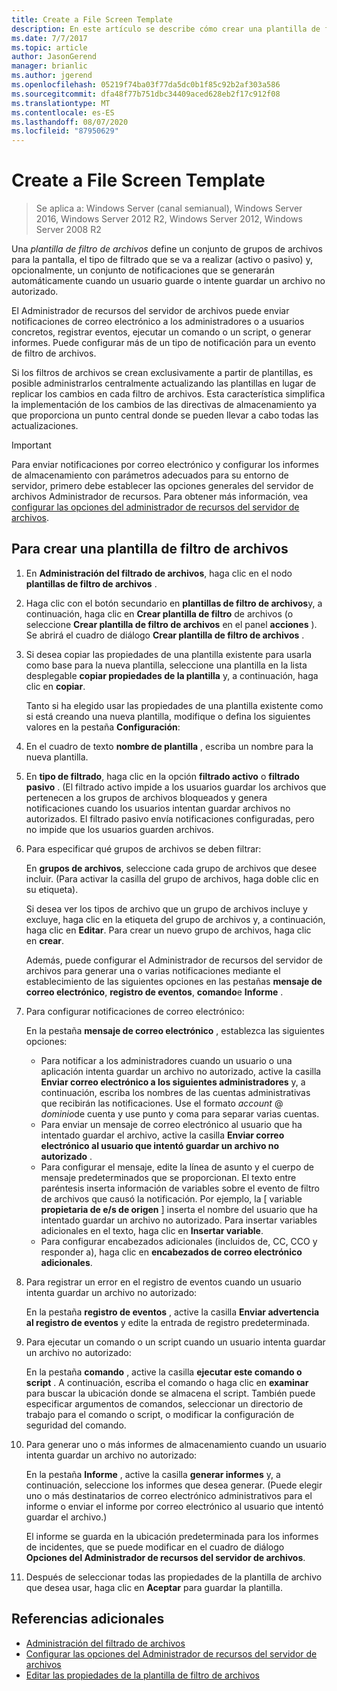 ```yaml
---
title: Create a File Screen Template
description: En este artículo se describe cómo crear una plantilla de filtro de archivos.
ms.date: 7/7/2017
ms.topic: article
author: JasonGerend
manager: brianlic
ms.author: jgerend
ms.openlocfilehash: 05219f74ba03f77da5dc0b1f85c92b2af303a586
ms.sourcegitcommit: dfa48f77b751dbc34409aced628eb2f17c912f08
ms.translationtype: MT
ms.contentlocale: es-ES
ms.lasthandoff: 08/07/2020
ms.locfileid: "87950629"
---
```

# <a name="create-a-file-screen-template"></a>Create a File Screen Template

> Se aplica a: Windows Server (canal semianual), Windows Server 2016, Windows Server 2012 R2, Windows Server 2012, Windows Server 2008 R2

Una *plantilla de filtro de archivos* define un conjunto de grupos de archivos para la pantalla, el tipo de filtrado que se va a realizar (activo o pasivo) y, opcionalmente, un conjunto de notificaciones que se generarán automáticamente cuando un usuario guarde o intente guardar un archivo no autorizado.

El Administrador de recursos del servidor de archivos puede enviar notificaciones de correo electrónico a los administradores o a usuarios concretos, registrar eventos, ejecutar un comando o un script, o generar informes. Puede configurar más de un tipo de notificación para un evento de filtro de archivos.

Si los filtros de archivos se crean exclusivamente a partir de plantillas, es posible administrarlos centralmente actualizando las plantillas en lugar de replicar los cambios en cada filtro de archivos. Esta característica simplifica la implementación de los cambios de las directivas de almacenamiento ya que proporciona un punto central donde se pueden llevar a cabo todas las actualizaciones.

> [!Important]
> Para enviar notificaciones por correo electrónico y configurar los informes de almacenamiento con parámetros adecuados para su entorno de servidor, primero debe establecer las opciones generales del servidor de archivos Administrador de recursos. Para obtener más información, vea [configurar las opciones del administrador de recursos del servidor de archivos](setting-file-server-resource-manager-options.md).

## <a name="to-create-a-file-screen-template"></a>Para crear una plantilla de filtro de archivos

1.  En **Administración del filtrado de archivos**, haga clic en el nodo **plantillas de filtro de archivos** .

2.  Haga clic con el botón secundario en **plantillas de filtro de archivos**y, a continuación, haga clic en **Crear plantilla de filtro** de archivos (o seleccione **Crear plantilla de filtro de archivos** en el panel **acciones** ). Se abrirá el cuadro de diálogo **Crear plantilla de filtro de archivos** .

3.  Si desea copiar las propiedades de una plantilla existente para usarla como base para la nueva plantilla, seleccione una plantilla en la lista desplegable **copiar propiedades de la plantilla** y, a continuación, haga clic en **copiar**.

    Tanto si ha elegido usar las propiedades de una plantilla existente como si está creando una nueva plantilla, modifique o defina los siguientes valores en la pestaña **Configuración**:

4.  En el cuadro de texto **nombre de plantilla** , escriba un nombre para la nueva plantilla.

5.  En **tipo de filtrado**, haga clic en la opción **filtrado activo** o **filtrado pasivo** . (El filtrado activo impide a los usuarios guardar los archivos que pertenecen a los grupos de archivos bloqueados y genera notificaciones cuando los usuarios intentan guardar archivos no autorizados. El filtrado pasivo envía notificaciones configuradas, pero no impide que los usuarios guarden archivos.

6.  Para especificar qué grupos de archivos se deben filtrar:

    En **grupos de archivos**, seleccione cada grupo de archivos que desee incluir. (Para activar la casilla del grupo de archivos, haga doble clic en su etiqueta).

    Si desea ver los tipos de archivo que un grupo de archivos incluye y excluye, haga clic en la etiqueta del grupo de archivos y, a continuación, haga clic en **Editar**. Para crear un nuevo grupo de archivos, haga clic en **crear**.

    Además, puede configurar el Administrador de recursos del servidor de archivos para generar una o varias notificaciones mediante el establecimiento de las siguientes opciones en las pestañas **mensaje de correo electrónico**, **registro de eventos**, **comando**e **Informe** .

7.  Para configurar notificaciones de correo electrónico:

    En la pestaña **mensaje de correo electrónico** , establezca las siguientes opciones:

    -   Para notificar a los administradores cuando un usuario o una aplicación intenta guardar un archivo no autorizado, active la casilla **Enviar correo electrónico a los siguientes administradores** y, a continuación, escriba los nombres de las cuentas administrativas que recibirán las notificaciones. Use el formato *account* @ *dominio*de cuenta y use punto y coma para separar varias cuentas.
    -   Para enviar un mensaje de correo electrónico al usuario que ha intentado guardar el archivo, active la casilla **Enviar correo electrónico al usuario que intentó guardar un archivo no autorizado** .
    -   Para configurar el mensaje, edite la línea de asunto y el cuerpo de mensaje predeterminados que se proporcionan. El texto entre paréntesis inserta información de variables sobre el evento de filtro de archivos que causó la notificación. Por ejemplo, la \[ variable **propietaria de e/s de origen** \] inserta el nombre del usuario que ha intentado guardar un archivo no autorizado. Para insertar variables adicionales en el texto, haga clic en **Insertar variable**.
    -   Para configurar encabezados adicionales (incluidos de, CC, CCO y responder a), haga clic en **encabezados de correo electrónico adicionales**.

8.  Para registrar un error en el registro de eventos cuando un usuario intenta guardar un archivo no autorizado:

    En la pestaña **registro de eventos** , active la casilla **Enviar advertencia al registro de eventos** y edite la entrada de registro predeterminada.

9.  Para ejecutar un comando o un script cuando un usuario intenta guardar un archivo no autorizado:

    En la pestaña **comando** , active la casilla **ejecutar este comando o script** . A continuación, escriba el comando o haga clic en **examinar** para buscar la ubicación donde se almacena el script. También puede especificar argumentos de comandos, seleccionar un directorio de trabajo para el comando o script, o modificar la configuración de seguridad del comando.

10. Para generar uno o más informes de almacenamiento cuando un usuario intenta guardar un archivo no autorizado:

    En la pestaña **Informe** , active la casilla **generar informes** y, a continuación, seleccione los informes que desea generar. (Puede elegir uno o más destinatarios de correo electrónico administrativos para el informe o enviar el informe por correo electrónico al usuario que intentó guardar el archivo.)

    El informe se guarda en la ubicación predeterminada para los informes de incidentes, que se puede modificar en el cuadro de diálogo **Opciones del Administrador de recursos del servidor de archivos**.

11. Después de seleccionar todas las propiedades de la plantilla de archivo que desea usar, haga clic en **Aceptar** para guardar la plantilla.

## <a name="additional-references"></a>Referencias adicionales

-   [Administración del filtrado de archivos](file-screening-management.md)
-   [Configurar las opciones del Administrador de recursos del servidor de archivos](setting-file-server-resource-manager-options.md)
-   [Editar las propiedades de la plantilla de filtro de archivos](edit-file-screen-template-properties.md)

